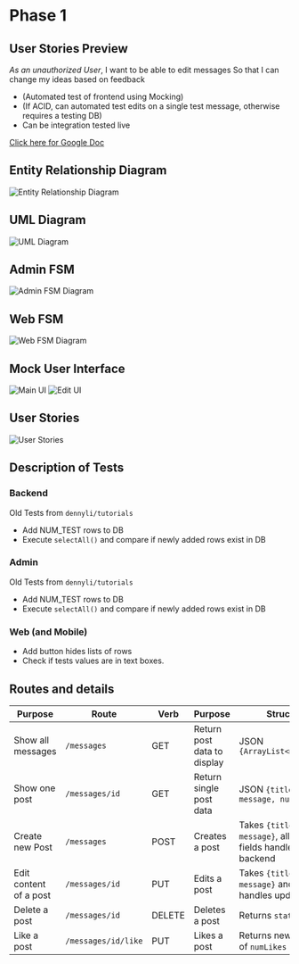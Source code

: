 # Phase 1

## User Stories Preview

_As an unauthorized User_, I want to be able to edit messages So that I can
change my ideas based on feedback

- (Automated test of frontend using Mocking)
- (If ACID, can automated test edits on a single test message, otherwise requires a testing DB)
- Can be integration tested live

[Click here for Google Doc](https://docs.google.com/document/d1tA9TysKklLKxRtsTPn_6faa6bT1jq_oNIiBSduttw50/edit)

## Entity Relationship Diagram

![Entity Relationship Diagram](img-assets/ERD.png)

## UML Diagram

![UML Diagram](img-assets/UML.png)

## Admin FSM

![Admin FSM Diagram](img-assets/AdminFSM.png)

## Web FSM

![Web FSM Diagram](img-assets/WebFSM.png)

## Mock User Interface

![Main UI](img-assets/MainUI.png)
![Edit UI](img-assets/EditUI.png)

## User Stories

![User Stories](img-assets/UserStories.png)

## Description of Tests

### Backend

Old Tests from `dennyli/tutorials`

- Add NUM_TEST rows to DB
- Execute `selectAll()` and compare if newly added rows exist in DB

### Admin

Old Tests from `dennyli/tutorials`

- Add NUM_TEST rows to DB
- Execute `selectAll()` and compare if newly added rows exist in DB

### Web (and Mobile)

- Add button hides lists of rows
- Check if tests values are in text boxes.

## Routes and details

   | Purpose | Route | Verb | Purpose | Structure |
   |---------------------------|------------------|-------|-----------------------------------|-------------------------------------------|
   | Show all messages | `/messages` | GET | Return post data to display | JSON `{ArrayList<messages>}` |
   | Show one post | `/messages/id` | GET | Return single post data | JSON `{title, message, numLikes}` |
   | Create new Post | `/messages` | POST | Creates a post | Takes `{title, message}`, all other fields handled by backend |
   | Edit content of a post | `/messages/id` | PUT | Edits a post | Takes `{title, message}` and backend handles updates |
   | Delete a post | `/messages/id` | DELETE| Deletes a post | Returns `status` |
   | Like a post | `/messages/id/like` | PUT | Likes a post | Returns new number of `numLikes` |

